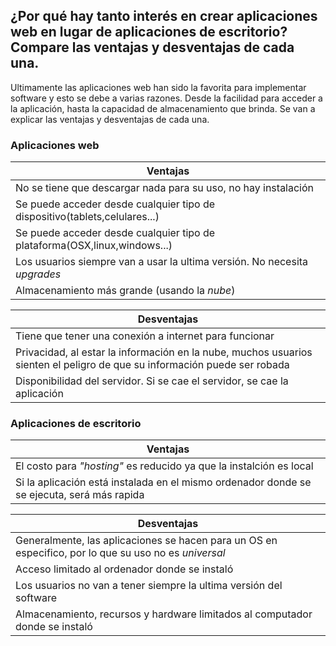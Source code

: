 ## ¿Por qué hay tanto interés en crear aplicaciones web en lugar de aplicaciones de escritorio? Compare las ventajas y desventajas de cada una.
Ultimamente las aplicaciones web han sido la favorita para implementar software y esto se debe a varias razones. Desde la facilidad para acceder a la aplicación, hasta la capacidad de almacenamiento que brinda. Se van a explicar las ventajas y desventajas de cada una.

### Aplicaciones web


|Ventajas|
|--------|
|No se tiene que descargar nada para su uso, no hay instalación|
|Se puede acceder desde cualquier tipo de dispositivo(tablets,celulares...)|
|Se puede acceder desde cualquier tipo de plataforma(OSX,linux,windows...)|
|Los usuarios siempre van a usar la ultima versión. No necesita _upgrades_|
|Almacenamiento más grande (usando la _nube_)|

|Desventajas|
|--------|
|Tiene que tener una conexión a internet para funcionar|
|Privacidad, al estar la información en la nube, muchos usuarios sienten el peligro de que su información puede ser robada |
|Disponibilidad del servidor. Si se cae el servidor, se cae la aplicación|


### Aplicaciones de escritorio


|Ventajas|
|--------|
|El costo para _"hosting"_ es reducido ya que la instalción es local|
|Si la aplicación está instalada en el mismo ordenador donde se se ejecuta, será más rapida|


|Desventajas|
|--------|
|Generalmente, las aplicaciones se hacen para un OS en especifico, por lo que su uso no es _universal_|
|Acceso limitado al ordenador donde se instaló|
|Los usuarios no van a tener siempre la ultima versión del software|
|Almacenamiento, recursos y hardware limitados al computador donde se instaló|


